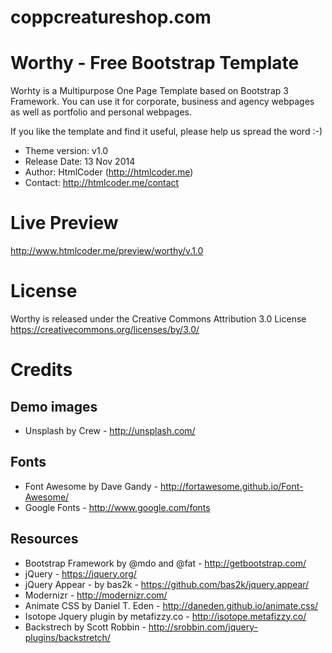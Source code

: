 # coppcreatureshop.com

Worthy - Free Bootstrap Template
=======================================================================

Worhty is a Multipurpose One Page Template based on Bootstrap 3 Framework. 
You can use it for corporate, business and agency webpages as well as 
portfolio and personal webpages.

If you like the template and find it useful, please help us spread the word :-)

- Theme version: v1.0
- Release Date: 13 Nov 2014
- Author: HtmlCoder (http://htmlcoder.me)
- Contact: http://htmlcoder.me/contact

Live Preview
=======================================================================
http://www.htmlcoder.me/preview/worthy/v.1.0

License
=======================================================================
Worthy is released under the Creative Commons Attribution 3.0 License
https://creativecommons.org/licenses/by/3.0/

Credits
=======================================================================

Demo images
------------------------------------------------------
- Unsplash by Crew - http://unsplash.com/

Fonts
------------------------------------------------------
- Font Awesome by Dave Gandy - http://fortawesome.github.io/Font-Awesome/
- Google Fonts - http://www.google.com/fonts

Resources
------------------------------------------------------
- Bootstrap Framework by @mdo and @fat - http://getbootstrap.com/
- jQuery - https://jquery.org/
- jQuery Appear - by bas2k - https://github.com/bas2k/jquery.appear/
- Modernizr - http://modernizr.com/
- Animate CSS by Daniel T. Eden - http://daneden.github.io/animate.css/
- Isotope Jquery plugin by metafizzy.co - http://isotope.metafizzy.co/
- Backstrech by Scott Robbin - http://srobbin.com/jquery-plugins/backstretch/
